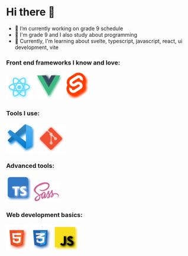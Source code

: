 # Hi there 👋


- 🔭 I’m currently working on grade 9 schedule
- 🧑 I'm grade 9 and I also study about programming
- 🌱 Currently, I'm learning about svelte, typescript, javascript, react, ui development, vite

<link rel="stylesheet" href="style.css">
<h3>Front end frameworks I know and love:</h3>
<div class="icon-container">
  <img src="React.png" alt="React">
  <img src="Vue.png" alt="React">
  <img src="Svelte.png" alt="React">
</div>
<h3>Tools I use:</h3>
<div class="icon-container">
<img src="Vscode.png" alt="vscode">
<img src="Git.png" alt="git">
</div>
<h3>Advanced tools:</h3>
<div class="icon-container">
<img src="Typescript.png" alt="typescript">
<img src="Sass.png" alt="SASS">
</div>
<h3>Web development basics:</h3>
<div class="icon-container">
<img src="HTML.png" alt="HTML">
<img src="CSS.png" alt="CSS">
<img src="Javascript.png" alt="jAVASCRIPT">
</div>

